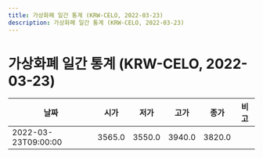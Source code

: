 ```yaml
---
title: 가상화폐 일간 통계 (KRW-CELO, 2022-03-23)
description: 가상화폐 일간 통계 (KRW-CELO, 2022-03-23)
---
```


가상화폐 일간 통계 (KRW-CELO, 2022-03-23)
===

|날짜|시가|저가|고가|종가|비고|
|--|--|--|--|--|--|
|2022-03-23T09:00:00|3565.0|3550.0|3940.0|3820.0|    |
